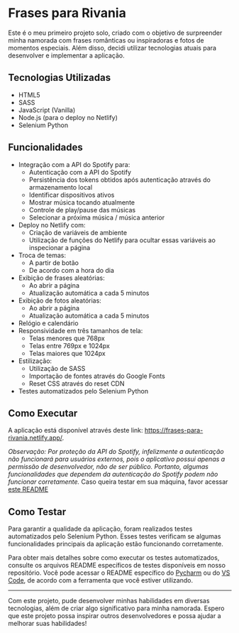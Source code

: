 # Frases para Rivania

Este é o meu primeiro projeto solo, criado com o objetivo de surpreender minha namorada com frases românticas ou inspiradoras e fotos de momentos especiais. Além disso, decidi utilizar tecnologias atuais para desenvolver e implementar a aplicação.

## Tecnologias Utilizadas

- HTML5
- SASS
- JavaScript (Vanilla)
- Node.js (para o deploy no Netlify)
- Selenium Python

## Funcionalidades

- Integração com a API do Spotify para:
  - Autenticação com a API do Spotify
  - Persistência dos tokens obtidos após autenticação através do armazenamento local
  - Identificar dispositivos ativos
  - Mostrar música tocando atualmente
  - Controle de play/pause das músicas
  - Selecionar a próxima música / música anterior
- Deploy no Netlify com:
  - Criação de variáveis de ambiente
  - Utilização de funções do Netlify para ocultar essas variáveis ao inspecionar a página
- Troca de temas:
  - A partir de botão
  - De acordo com a hora do dia
- Exibição de frases aleatórias:
  - Ao abrir a página
  - Atualização automática a cada 5 minutos
- Exibição de fotos aleatórias:
  - Ao abrir a página
  - Atualização automática a cada 5 minutos
- Relógio e calendário
- Responsividade em três tamanhos de tela:
  - Telas menores que 768px
  - Telas entre 769px e 1024px
  - Telas maiores que 1024px
- Estilização:
  - Utilização de SASS
  - Importação de fontes através do Google Fonts
  - Reset CSS através do reset CDN
- Testes automatizados pelo Selenium Python

## Como Executar

A aplicação está disponível através deste link: https://frases-para-rivania.netlify.app/.

*Observação: Por proteção da API do Spotify, infelizmente a autenticação não funcionará para usuários externos, pois o aplicativo possui apenas a permissão de desenvolvedor, não de ser público. Portanto, algumas funcionalidades que dependem da autenticação do Spotify podem não funcionar corretamente.*
Caso queira testar em sua máquina, favor acessar [este README](./README(rodarLocalmente).md)

## Como Testar

Para garantir a qualidade da aplicação, foram realizados testes automatizados pelo Selenium Python. Esses testes verificam se algumas funcionalidades principais da aplicação estão funcionando corretamente.

Para obter mais detalhes sobre como executar os testes automatizados, consulte os arquivos README específicos de testes disponíveis em nosso repositório. Você pode acessar o README específico do [Pycharm](./src/tests/README(Pycharm).md) ou do [VS Code](./src/tests/README(VSCode).md), de acordo com a ferramenta que você estiver utilizando.

------

Com este projeto, pude desenvolver minhas habilidades em diversas tecnologias, além de criar algo significativo para minha namorada. Espero que este projeto possa inspirar outros desenvolvedores e possa ajudar a melhorar suas habilidades!
